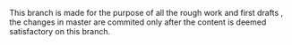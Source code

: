 This branch is made for the purpose of all the rough work and first drafts , the changes in master are commited only after 
the content is deemed satisfactory on this branch.

